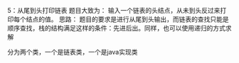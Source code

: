 5：从尾到头打印链表
题目大致为：
    输入一个链表的头结点，从未到头反过来打印每个结点的值。
思路：
    题目的要求是进行从尾到头输出，而链表的查找只能是顺序查找，栈的结构满足这样的条件：先进后出。同样，也可以使用递归的方式求解

分为两个类，一个是链表类，一个是java实现类
